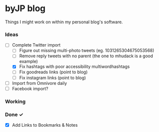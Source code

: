# byJP blog

Things I might work on within my personal blog's software.

### Ideas

- [ ] Complete Twitter import  
  - [ ] Figure out missing multi-photo tweets (eg. 1031265304675053568)  
  - [ ] Remove reply tweets with no parent (the one to mhudack is a good example)  
  - [x] Fix hashtags with poor accessibility multiwordhashtags  
  - [ ] Fix goodreads links (point to blog)  
  - [ ] Fix instagram links (point to blog)  
- [ ] Import from Omnivore daily  
- [ ] Facebook import?  

### Working


### Done ✓

- [x] Add Links to Bookmarks & Notes  

